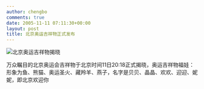 ```yaml
---
author: chengbo
comments: true
date: 2005-11-11 07:11:30+00:00
layout: post
title: 北京奥运吉祥物正式发布
---
```


![北京奥运吉祥物揭晓](http://image2.sina.com.cn/dy/FocusPic/U41P1T124D1F2633DT20051111205652.jpg)

万众瞩目的北京奥运会吉祥物于北京时间11日20:18正式揭晓，奥运吉祥物福娃：形象为鱼、熊猫、奥运圣火、藏羚羊、燕子，名字是贝贝、晶晶、欢欢、迎迎、妮妮，即北京欢迎你
